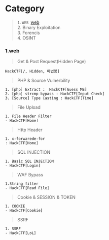# Category
> `1.WEB `[web](#web)  
> 2. Binary Exploitation  
> 3. Forencis  
> 4. OSINT  

### 1.web
> Get & Post Request(Hidden Page)  
```
HackCTF[/, Hidden, 마법봉]
```
> PHP & Source Vulnerbility
```
1. [php] Extract :  HackCTF[Guess ME]
2. [php] strcmp bypass : HackCTF[Input Check]
3. [Source] Type Casting : HackCTF[Time]
```

> File Upload
```
1. File Header Filter
- HackCTF[Home]
```

> Http Header 
```
1. x-forwarede-for
: HackCTF[Home]
```

> SQL INJECTION  
```
1. Basic SQL INJECTION
- HackCTF[Login]
```

> WAF Bypass  
```
1.String filter
- HackCTF[Read File]
```

> Cookie & SESSION & TOKEN
```
1. COOKIE
- HackCTF[Cookie] 
```
> SSRF
```
1. SSRF
- HackCTF[LoL]
```
